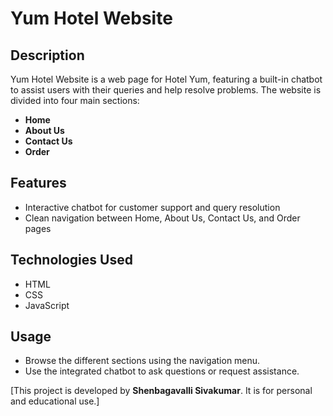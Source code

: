 # Yum Hotel Website

## Description
Yum Hotel Website is a web page for Hotel Yum, featuring a built-in chatbot to assist users with their queries and help resolve problems. The website is divided into four main sections:
- **Home**
- **About Us**
- **Contact Us**
- **Order**

## Features
- Interactive chatbot for customer support and query resolution
- Clean navigation between Home, About Us, Contact Us, and Order pages

## Technologies Used
- HTML
- CSS
- JavaScript

## Usage
- Browse the different sections using the navigation menu.
- Use the integrated chatbot to ask questions or request assistance.
  

[This project is developed by **Shenbagavalli Sivakumar**. It is for personal and educational use.]
